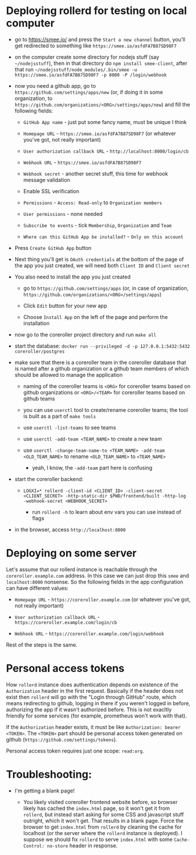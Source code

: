# Deploying rollerd for testing on local computer

- go to https://smee.io/ and press the `Start a new channel` button,
  you'll get redirected to something like
  `https://smee.io/asfdFA7B87SD98F7`

- on the computer create some directory for nodejs stuff (say
  `~/nodejsstuff`), then in that directory do `npm install
  smee-client`, after that run `~/nodejsstuff/node_modules/.bin/smee
  -u https://smee.io/asfdFA7B87SD98F7 -p 8000 -P /login/webhook`

- now you need a github app, go to
  `https://github.com/settings/apps/new` (or, if doing it in some
  organization, to
  `https://github.com/organizations/<ORG>/settings/apps/new`) and fill
  the following fields:

  - `GitHub App name` - just put some fancy name, must be unique I
    think

  - `Homepage URL` - `https://smee.io/asfdFA7B87SD98F7` (or whatever
    you've got, not really important)

  - `User authorization callback URL` - `http://localhost:8000/login/cb`

  - `Webhook URL` - `https://smee.io/asfdFA7B87SD98F7`

  - `Webhook secret` - another secret stuff, this time for webhook
    message validation

  - Enable SSL verification

  - `Permissions` - `Access: Read-only` to `Organization members`

  - `User permissions` - none needed

  - `Subscribe to events` - tick `Membership`, `Organization` and `Team`

  - `Where can this GitHub App be installed?` - `Only on this account`

- Press `Create GitHub App` button

- Next thing you'll get is `OAuth credentials` at the bottom of the
  page of the app you just created, we will need both `Client ID` and
  `Client secret`

- You also need to install the app you just created

  - go to `https://github.com/settings/apps` (or, in case of
    organization,
    `https://github.com/organizations/<ORG>/settings/apps`)

  - Click `Edit` button for your new app

  - Choose `Install App` on the left of the page and perform the
    installation

- now go to the coreroller project directory and run `make all`

- start the database: `docker run --privileged -d -p
  127.0.0.1:5432:5432 coreroller/postgres`

- make sure that there is a coreroller team in the coreroller database
  that is named after a github organization or a github team members
  of which should be allowed to manage the application

  - naming of the coreroller teams is `<ORG>` for coreroller teams
    based on github organizations or `<ORG>/<TEAM>` for coreroller
    teams based on github teams

  - you can use `userctl` tool to create/rename coreroller teams; the
    tool is built as a part of `make tools`

  - use `userctl -list-teams` to see teams

  - use `userctl -add-team <TEAM_NAME>` to create a new team

  - use `userctl -change-team-name-to <TEAM_NAME> -add-team
    <OLD_TEAM_NAME>` to rename `<OLD_TEAM_NAME>` to `<TEAM_NAME>`

    - yeah, I know, the `-add-team` part here is confusing

- start the coreroller backend:

  - `LOGXI=* rollerd -client-id <CLIENT_ID> -client-secret
    <CLIENT_SECRET> -http-static-dir $PWD/frontend/built -http-log
    -webhook-secret <WEBHOOK_SECRET>`

    - run `rollerd -h` to learn about env vars you can use instead of
      flags

- in the browser, access `http://localhost:8000`

# Deploying on some server

Let's assume that our rollerd instance is reachable through the
`coreroller.example.com` address. In this case we can just drop this
`smee` and `localhost:8000` nonsense. So the following fields in the
app configuration can have different values:

  - `Homepage URL` - `https://coreroller.example.com` (or whatever
    you've got, not really important)

  - `User authorization callback URL` - `https://coreroller.example.com/login/cb`

  - `Webhook URL` - `https://coreroller.example.com/login/webhook`

Rest of the steps is the same.

# Personal access tokens

How `rollerd` instance does authentication depends on existence of the
`Authorization` header in the first request. Basically if the header
does not exist then `rollerd` will go with the "Login through GitHub"
route, which means redirecting to github, logging in there if you
weren't logged in before, authorizing the app if it wasn't authorized
before. This is not exacltly friendly for some services (for example,
prometheus won't work with that).

If the `Authorization` header exists, it must be like `Authorization:
bearer <TOKEN>`. The `<TOKEN>` part should be personal access token
generated on github (`https://github.com/settings/tokens`).

Personal access token requires just one scope: `read:org`.

# Troubleshooting:

- I'm getting a blank page!

  - You likely visited coreroller frontend website before, so browser
    likely has cached the `index.html` page, so it won't get it from
    `rollerd`, but instead start asking for some CSS and javascript
    stuff outright, which it won't get. That results in a blank
    page. Force the browser to get `index.html` from `rollerd` by
    cleaning the cache for localhost (or the server where the
    `rollerd` instance is deployed). I suppose we should fix `rollerd`
    to serve `index.html` with some `Cache-Control: no-store` header
    in response.
